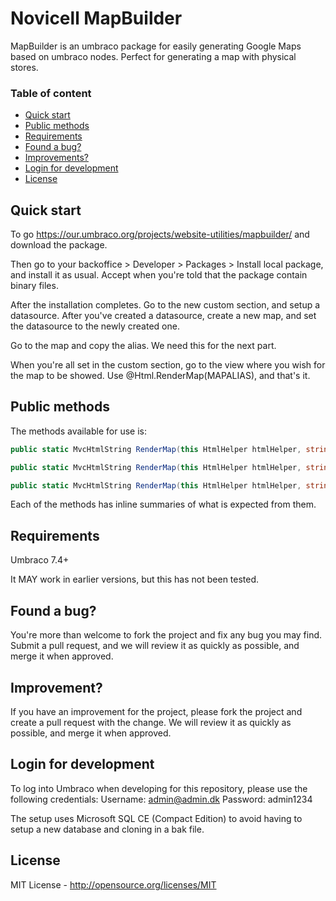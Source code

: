 # Novicell MapBuilder

MapBuilder is an umbraco package for easily generating Google Maps based on umbraco nodes. Perfect for generating a map with physical stores.


### Table of content
* [Quick start](#quick-start)
* [Public methods](#public-methods)
* [Requirements](#requirements)
* [Found a bug?](#found-a-bug)
* [Improvements?](#improvements)
* [Login for development](#login)
* [License](#license)

## Quick start
To go https://our.umbraco.org/projects/website-utilities/mapbuilder/ and download the package.

Then go to your backoffice > Developer > Packages > Install local package, and install it as usual. Accept when you're told that the package contain binary files.

After the installation completes. Go to the new custom section, and setup a datasource. After you've created a datasource, create a new map, and set the datasource to the newly created one.

Go to the map and copy the alias. We need this for the next part.

When you're all set in the custom section, go to the view where you wish for the map to be showed. Use @Html.RenderMap(MAPALIAS), and that's it.

## Public methods
The methods available for use is:

```C#
public static MvcHtmlString RenderMap(this HtmlHelper htmlHelper, string mapAlias)
```

```C#
public static MvcHtmlString RenderMap(this HtmlHelper htmlHelper, string mapAlias, List<int> nodeIds)
```

```C#
public static MvcHtmlString RenderMap(this HtmlHelper htmlHelper, string mapAlias, List<int> nodeIds, string titleProperty, string coordsProperty)
```

Each of the methods has inline summaries of what is expected from them.

## Requirements
Umbraco 7.4+

It MAY work in earlier versions, but this has not been tested.

## Found a bug?
You're more than welcome to fork the project and fix any bug you may find. Submit a pull request, and we will review it as quickly as possible, and merge it when approved.

## Improvement?
If you have an improvement for the project, please fork the project and create a pull request with the change. We will review it as quickly as possible, and merge it when approved.

## Login for development
To log into Umbraco when developing for this repository, please use the following credentials:
Username: admin@admin.dk
Password: admin1234

The setup uses Microsoft SQL CE (Compact Edition) to avoid having to setup a new database and cloning in a bak file.

## License
MIT License - http://opensource.org/licenses/MIT


